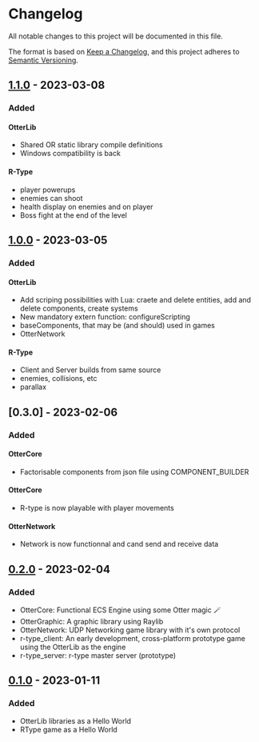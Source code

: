 # Changelog

All notable changes to this project will be documented in this file.

The format is based on [Keep a Changelog](https://keepachangelog.com/en/1.0.0/),
and this project adheres to [Semantic Versioning](https://semver.org/spec/v2.0.0.html).


## [1.1.0] - 2023-03-08

### Added

#### OtterLib
- Shared OR static library compile definitions
- Windows compatibility is back

#### R-Type
- player powerups
- enemies can shoot
- health display on enemies and on player
- Boss fight at the end of the level


## [1.0.0] - 2023-03-05

### Added

#### OtterLib
- Add scriping possibilities with Lua: craete and delete entities, add and delete components, create systems
- New mandatory extern function: configureScripting
- baseComponents, that may be (and should) used in games
- OtterNetwork

#### R-Type
- Client and Server builds from same source
- enemies, collisions, etc
- parallax


## [0.3.0] - 2023-02-06

### Added

#### OtterCore
- Factorisable components from json file using COMPONENT_BUILDER

#### OtterCore
- R-type is now playable with player movements

#### OtterNetwork
- Network is now functionnal and cand send and receive data

## [0.2.0] - 2023-02-04

### Added

- OtterCore: Functional ECS Engine using some Otter magic :magic_wand:
- OtterGraphic: A graphic library using Raylib
- OtterNetwork: UDP Networking game library with it's own protocol
- r-type_client: An early development, cross-platform prototype game using the OtterLib as the engine
- r-type_server: r-type master server (prototype)

## [0.1.0] - 2023-01-11

### Added

- OtterLib libraries as a Hello World
- RType game as a Hello World

[1.1.0]: https://github.com/AmozPay/Otter-Type/releases/tag/v1.1.0
[1.0.0]: https://github.com/AmozPay/Otter-Type/releases/tag/v1.0.0
[0.2.0]: https://github.com/AmozPay/Otter-Type/releases/tag/v0.2.0
[0.1.0]: https://github.com/AmozPay/Otter-Type/releases/tag/v0.1.0

